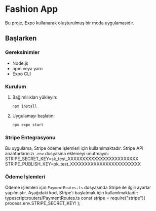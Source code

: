 # Fashion App

Bu proje, Expo kullanarak oluşturulmuş bir moda uygulamasıdır.

## Başlarken

### Gereksinimler

- Node.js
- npm veya yarn
- Expo CLI

### Kurulum

1. Bağımlılıkları yükleyin:

   ```bash
   npm install
   ```

2. Uygulamayı başlatın:

   ```bash
   npx expo start
   ```

### Stripe Entegrasyonu

Bu uygulama, Stripe ödeme işlemleri için kullanılmaktadır. Stripe API anahtarlarınızı `.env` dosyasına eklemeyi unutmayın:
STRIPE_SECRET_KEY=sk_test_XXXXXXXXXXXXXXXXXXXXXXXX
STRIPE_PUBLISH_KEY=pk_test_XXXXXXXXXXXXXXXXXXXXXXXX
### Ödeme İşlemleri

Ödeme işlemleri için `PaymentRoutes.ts` dosyasında Stripe ile ilgili ayarlar yapılmıştır. Aşağıdaki kod, Stripe'ı başlatmak için kullanılmaktadır:
typescript:routers/PaymentRoutes.ts
const stripe = require("stripe")(
process.env.STRIPE_SECRET_KEY!
);

